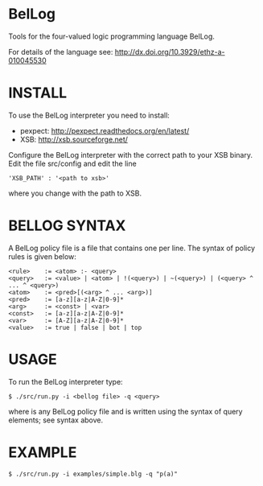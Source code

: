 BelLog
======

Tools for the four-valued logic programming language BelLog.

For details of the language see: http://dx.doi.org/10.3929/ethz-a-010045530

INSTALL
=======

To use the BelLog interpreter you need to install:
- pexpect: http://pexpect.readthedocs.org/en/latest/
- XSB: http://xsb.sourceforge.net/

Configure the BelLog interpreter with the correct path to your XSB
binary. Edit the file src/config and edit the line
```
'XSB_PATH' : '<path to xsb>'
```
where you change <patht to xsb> with the path to XSB.

BELLOG SYNTAX
=============

A BelLog policy file is a file that contains one <rule> per line. 
The syntax of policy rules is given below:

```
<rule>    := <atom> :- <query>
<query>   := <value> | <atom> | !(<query>) | ~(<query>) | (<query> ^ ... ^ <query>)
<atom>    := <pred>[(<arg> ^ ... <arg>)]
<pred>    := [a-z][a-z|A-Z|0-9]*
<arg>     := <const> | <var>
<const>   := [a-z][a-z|A-Z|0-9]*
<var>     := [A-Z][a-z|A-Z|0-9]*
<value>   := true | false | bot | top
```

USAGE
=====

To run the BelLog interpreter type:
```
$ ./src/run.py -i <bellog file> -q <query>
```
where <bellog file> is any BelLog policy file and <query> is written
using the syntax of query elements; see syntax above.

EXAMPLE
=======

```
$ ./src/run.py -i examples/simple.blg -q "p(a)"
```
